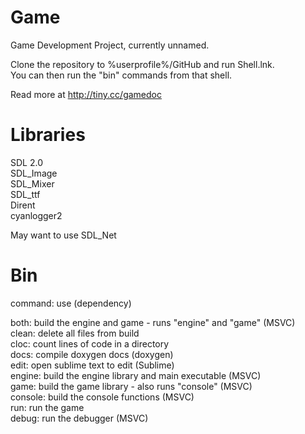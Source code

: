 # Game

Game Development Project, currently unnamed.  
  
Clone the repository to %userprofile%/GitHub and run Shell.lnk.  
You can then run the "bin" commands from that shell.  
  
Read more at http://tiny.cc/gamedoc  

# Libraries

SDL 2.0  
SDL_Image  
SDL_Mixer  
SDL_ttf  
Dirent  
cyanlogger2  

May want to use SDL_Net

# Bin

command: use (dependency)  

both: build the engine and game - runs "engine" and "game" (MSVC)  
clean: delete all files from build  
cloc: count lines of code in a directory    
docs: compile doxygen docs (doxygen)  
edit: open sublime text to edit (Sublime)  
engine: build the engine library and main executable (MSVC)  
game: build the game library - also runs "console" (MSVC)  
console: build the console functions (MSVC)  
run: run the game  
debug: run the debugger (MSVC)  
